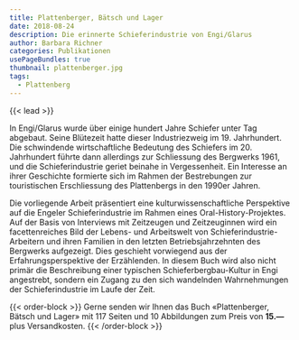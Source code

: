 ```yaml
---
title: Plattenberger, Bätsch und Lager
date: 2018-08-24
description: Die erinnerte Schieferindustrie von Engi/Glarus
author: Barbara Richner
categories: Publikationen
usePageBundles: true
thumbnail: plattenberger.jpg
tags:
  - Plattenberg
---
```


{{< lead >}}

In Engi/Glarus wurde über einige hundert Jahre Schiefer unter Tag abgebaut.
Seine Blütezeit hatte dieser Industriezweig im 19. Jahrhundert. Die schwindende
wirtschaftliche Bedeutung des Schiefers im 20. Jahrhundert führte dann
allerdings zur Schliessung des Bergwerks 1961, und die Schieferindustrie geriet
beinahe in Vergessenheit. Ein Interesse an ihrer Geschichte formierte sich im
Rahmen der Bestrebungen zur touristischen Erschliessung des Plattenbergs in den
1990er Jahren.

Die vorliegende Arbeit präsentiert eine kulturwissenschaftliche Perspektive auf
die Engeler Schieferindustrie im Rahmen eines Oral-History-Projektes. Auf der
Basis von Interviews mit Zeitzeugen und Zeitzeuginnen wird ein facettenreiches
Bild der Lebens- und Arbeitswelt von Schieferindustrie-Arbeitern und ihren
Familien in den letzten Betriebsjahrzehnten des Bergwerks aufgezeigt. Dies
geschieht vorwiegend aus der Erfahrungsperspektive der Erzählenden. In diesem
Buch wird also nicht primär die Beschreibung einer typischen
Schieferbergbau-Kultur in Engi angestrebt, sondern ein Zugang zu den sich
wandelnden Wahrnehmungen der Schieferindustrie im Laufe der Zeit.

{{< order-block >}}
Gerne senden wir Ihnen das Buch «Plattenberger, Bätsch und Lager» mit 117
Seiten und 10 Abbildungen zum Preis von **15.—** plus Versandkosten.
{{< /order-block >}}
